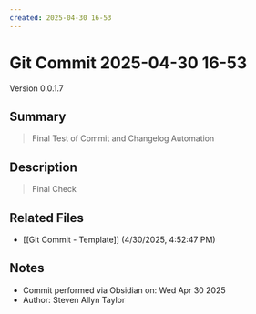 ```yaml
---
created: 2025-04-30 16-53
---
```


# Git Commit 2025-04-30 16-53

Version 0.0.1.7

## Summary
> Final Test of Commit and Changelog Automation

## Description
> Final Check

## Related Files
- [[Git Commit - Template]] (4/30/2025, 4:52:47 PM)

## Notes
- Commit performed via Obsidian on: Wed Apr 30 2025
- Author: Steven Allyn Taylor

